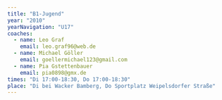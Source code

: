 ```yaml
---
title: "B1-Jugend"
year: "2010"
yearNavigation: "U17"
coaches:
  - name: Leo Graf
    email: leo.graf96@web.de
  - name: Michael Göller
    email: goellermichael123@gmail.com
  - name: Pia Gstettenbauer
    email: pia0898@gmx.de
times: "Di 17:00-18:30, Do 17:00-18:30"
place: "Di bei Wacker Bamberg, Do Sportplatz Weipelsdorfer Straße"
---
```

